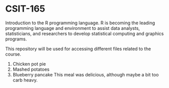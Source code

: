 # CSIT-165

Introduction to the R programming language. 
R is becoming the leading programming language and environment to assist data analysts, statisticians, and researchers to develop statistical computing and graphics programs.

This repository will be used for accessing different files related to the course.

1. Chicken pot pie
2. Mashed potatoes
3. Blueberry pancake
This meal was delicious, although maybe a bit too carb heavy.
